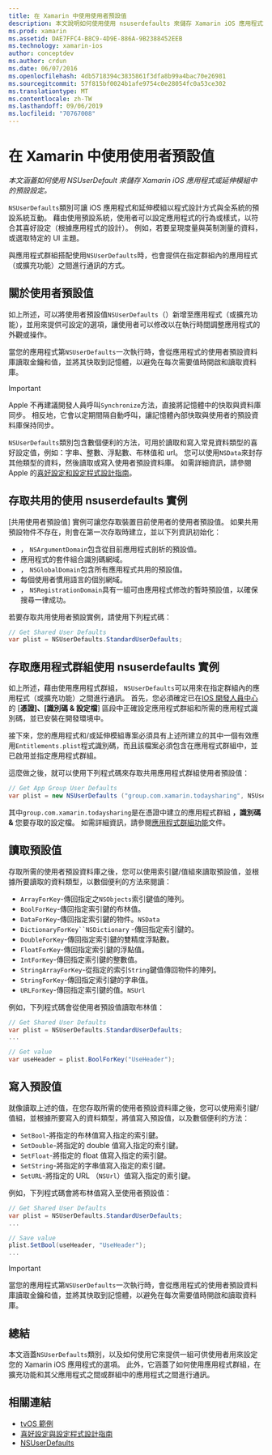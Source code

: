 ```yaml
---
title: 在 Xamarin 中使用使用者預設值
description: 本文說明如何使用使用 nsuserdefaults 來儲存 Xamarin iOS 應用程式或延伸模組中的預設設定。 它會描述高階使用 nsuserdefaults，並討論如何讀取和寫入值。
ms.prod: xamarin
ms.assetid: DAE7FFC4-B8C9-4D9E-886A-9B2388452EEB
ms.technology: xamarin-ios
author: conceptdev
ms.author: crdun
ms.date: 06/07/2016
ms.openlocfilehash: 4db5718394c3835861f3dfa8b99a4bac70e26981
ms.sourcegitcommit: 57f815bf0024b1afe9754c0e28054fc0a53ce302
ms.translationtype: MT
ms.contentlocale: zh-TW
ms.lasthandoff: 09/06/2019
ms.locfileid: "70767008"
---
```

# <a name="working-with-user-defaults-in-xamarinios"></a>在 Xamarin 中使用使用者預設值

_本文涵蓋如何使用 NSUserDefault 來儲存 Xamarin iOS 應用程式或延伸模組中的預設設定。_

`NSUserDefaults`類別可讓 iOS 應用程式和延伸模組以程式設計方式與全系統的預設系統互動。 藉由使用預設系統，使用者可以設定應用程式的行為或樣式，以符合其喜好設定（根據應用程式的設計）。 例如，若要呈現度量與英制測量的資料，或選取特定的 UI 主題。

與應用程式群組搭配使用`NSUserDefaults`時，也會提供在指定群組內的應用程式（或擴充功能）之間進行通訊的方式。

<a name="About-User-Defaults" />

## <a name="about-user-defaults"></a>關於使用者預設值

如上所述，可以將使用者預設值`NSUserDefaults`（）新增至應用程式（或擴充功能），並用來提供可設定的選項，讓使用者可以修改以在執行時間調整應用程式的外觀或操作。

當您的應用程式第`NSUserDefaults`一次執行時，會從應用程式的使用者預設資料庫讀取金鑰和值，並將其快取到記憶體，以避免在每次需要值時開啟和讀取資料庫。 

> [!IMPORTANT]
> Apple 不再建議開發人員呼叫`Synchronize`方法，直接將記憶體中的快取與資料庫同步。 相反地，它會以定期間隔自動呼叫，讓記憶體內部快取與使用者的預設資料庫保持同步。

`NSUserDefaults`類別包含數個便利的方法，可用於讀取和寫入常見資料類型的喜好設定值，例如：字串、整數、浮點數、布林值和 url。 您可以使用`NSData`來封存其他類型的資料，然後讀取或寫入使用者預設資料庫。 如需詳細資訊，請參閱 Apple 的[喜好設定和設定程式設計指南](https://developer.apple.com/library/mac/documentation/Cocoa/Conceptual/UserDefaults/Introduction/Introduction.html#//apple_ref/doc/uid/10000059i)。

<a name="Accessing-the-Shared-NSUserDefaults-Instance" />

## <a name="accessing-the-shared-nsuserdefaults-instance"></a>存取共用的使用 nsuserdefaults 實例 

[共用使用者預設值] 實例可讓您存取裝置目前使用者的使用者預設值。 如果共用預設物件不存在，則會在第一次存取時建立，並以下列資訊初始化：

- ， `NSArgumentDomain`包含從目前應用程式剖析的預設值。
- 應用程式的套件組合識別碼網域。
- ， `NSGlobalDomain`包含所有應用程式共用的預設值。
- 每個使用者慣用語言的個別網域。
- ， `NSRegistrationDomain`具有一組可由應用程式修改的暫時預設值，以確保搜尋一律成功。

若要存取共用使用者預設實例，請使用下列程式碼：

```csharp
// Get Shared User Defaults
var plist = NSUserDefaults.StandardUserDefaults;
```

<a name="Accessing-an-App-Group-NSUserDefaults-Instance" />

## <a name="accessing-an-app-group-nsuserdefaults-instance"></a>存取應用程式群組使用 nsuserdefaults 實例

如上所述，藉由使用應用程式群組， `NSUserDefaults`可以用來在指定群組內的應用程式（或擴充功能）之間進行通訊。 首先，您必須確定已在[IOS 開發人員中心](https://developer.apple.com/devcenter/ios/)的 [**憑證]、[識別碼 & 設定檔**] 區段中正確設定應用程式群組和所需的應用程式識別碼，並已安裝在開發環境中。

接下來，您的應用程式和/或延伸模組專案必須具有上述所建立的其中一個有效應用`Entitlements.plist`程式識別碼，而且該檔案必須包含在應用程式群組中，並已啟用並指定應用程式群組。

這麼做之後，就可以使用下列程式碼來存取共用應用程式群組使用者預設值：

```csharp
// Get App Group User Defaults
var plist = new NSUserDefaults ("group.com.xamarin.todaysharing", NSUserDefaultsType.SuiteName);
```

其中`group.com.xamarin.todaysharing`是在憑證中建立的應用程式群組 **，識別碼 &** 您要存取的設定檔。 如需詳細資訊，請參閱[應用程式群組功能](~/ios/deploy-test/provisioning/capabilities/app-groups-capabilities.md)文件。

<a name="Reading-Default-Values" />

## <a name="reading-default-values"></a>讀取預設值

存取所需的使用者預設資料庫之後，您可以使用索引鍵/值組來讀取預設值，並根據所要讀取的資料類型，以數個便利的方法來閱讀：

- `ArrayForKey`-傳回指定之`NSObjects`索引鍵值的陣列。
- `BoolForKey`-傳回指定索引鍵的布林值。
- `DataForKey`-傳回指定索引鍵的物件。`NSData`
- `DictionaryForKey``NSDictionary` -傳回指定索引鍵的。
- `DoubleForKey`-傳回指定索引鍵的雙精度浮點數。
- `FloatForKey`-傳回指定索引鍵的浮點值。
- `IntForKey`-傳回指定索引鍵的整數值。
- `StringArrayForKey`-從指定的索引`String`鍵值傳回物件的陣列。
- `StringForKey`-傳回指定索引鍵的字串值。
- `URLForKey`-傳回指定索引鍵的值。`NSUrl`

例如，下列程式碼會從使用者預設值讀取布林值：

```csharp
// Get Shared User Defaults
var plist = NSUserDefaults.StandardUserDefaults;
...

// Get value
var useHeader = plist.BoolForKey("UseHeader");

```

<a name="Writing-Default-Values" />

## <a name="writing-default-values"></a>寫入預設值

就像讀取上述的值，在您存取所需的使用者預設資料庫之後，您可以使用索引鍵/值組，並根據所要寫入的資料類型，將值寫入預設值，以及數個便利的方法：

- `SetBool`-將指定的布林值寫入指定的索引鍵。
- `SetDouble`-將指定的 double 值寫入指定的索引鍵。
- `SetFloat`-將指定的 float 值寫入指定的索引鍵。
- `SetString`-將指定的字串值寫入指定的索引鍵。
- `SetURL`-將指定的 URL （`NSUrl`）值寫入指定的索引鍵。

例如，下列程式碼會將布林值寫入至使用者預設值：

```csharp
// Get Shared User Defaults
var plist = NSUserDefaults.StandardUserDefaults;
...

// Save value
plist.SetBool(useHeader, "UseHeader");
...

```

> [!IMPORTANT]
> 當您的應用程式第`NSUserDefaults`一次執行時，會從應用程式的使用者預設資料庫讀取金鑰和值，並將其快取到記憶體，以避免在每次需要值時開啟和讀取資料庫。

<a name="Summary" />

## <a name="summary"></a>總結

本文涵蓋`NSUserDefaults`類別，以及如何使用它來提供一組可供使用者用來設定您的 Xamarin iOS 應用程式的選項。 此外，它涵蓋了如何使用應用程式群組，在擴充功能和其父應用程式之間或群組中的應用程式之間進行通訊。

## <a name="related-links"></a>相關連結

- [tvOS 範例](https://docs.microsoft.com/samples/browse/?products=xamarin&term=Xamarin.iOS+tvOS)
- [喜好設定與設定程式設計指南](https://developer.apple.com/library/mac/documentation/Cocoa/Conceptual/UserDefaults/Introduction/Introduction.html#//apple_ref/doc/uid/10000059i)
- [NSUserDefaults](https://developer.apple.com/library/mac/documentation/Cocoa/Reference/Foundation/Classes/NSUserDefaults_Class/#//apple_ref/doc/constant_group/NSUserDefaults_Domains)
